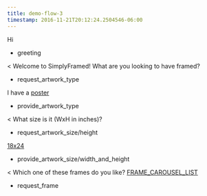 ```yaml
---
title: demo-flow-3
timestamp: 2016-11-21T20:12:24.2504546-06:00
---
```


Hi
* greeting

< Welcome to SimplyFramed! What are you looking to have framed?
* request_artwork_type

I have a [poster](artwork_type)
* provide_artwork_type

< What size is it (WxH in inches)?
* request_artwork_size/height

[18x24](artwork_size#width_and_height)
* provide_artwork_size/width_and_height

< Which one of these frames do you like? [FRAME_CAROUSEL_LIST](frame_list)
* request_frame
